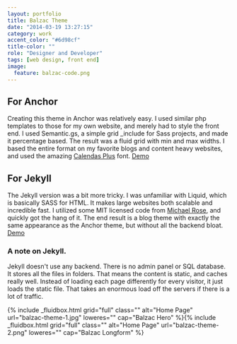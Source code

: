 ```yaml
---
layout: portfolio
title: Balzac Theme
date: "2014-03-19 13:27:15"
category: work
accent_color: "#6d98cf"
title-color: ""
role: "Designer and Developer"
tags: [web design, front end]
image:
  feature: balzac-code.png
---
```


## For Anchor
Creating this theme in Anchor was relatively easy. I used similar php templates to those for my own website, and merely had to style the front end. I used Semantic.gs, a simple grid _include for Sass projects, and made it percentage based. The result was a fluid grid with min and max widths. I based the entire format on my favorite blogs and content heavy websites, and used the amazing [Calendas Plus](http://www.calendasplus.com/) font. 
<a href="http://gtat.me/balzac" target="_blank">Demo</a>

## For Jekyll
The Jekyll version was a bit more tricky. I was unfamiliar with Liquid, which is basically SASS for HTML. It makes large websites both scalable and incredible fast. I utilized some MIT licensed code from [Michael Rose](http://mademistakes.com/), and  quickly got the hang of it. The end result is a blog theme with exactly the same appearance as the Anchor theme, but without all the backend bloat.
<a href="http://jekyll.gtat.me/" target="_blank">Demo</a>
 

### A note on Jekyll.
Jekyll doesn't use any backend. There is no admin panel or SQL database. It stores all the files in folders. That means the content is static, and caches really well. Instead of loading each page differently for every visitor, it just loads the static file. That takes an enormous load off the servers if there is a lot of traffic.   

<div>
{% include _fluidbox.html grid="full" class="" alt="Home Page" url="balzac-theme-1.jpg" loweres="" cap="Balzac Hero" %}{% include _fluidbox.html grid="full" class="" alt="Home Page" url="balzac-theme-2.png" loweres="" cap="Balzac Longform" %}
</div>
